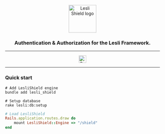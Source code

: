 <p align="center">
	<img width="90" alt="Lesli Shield logo" src="../app/assets/images/lesli_shield/shield-logo.svg" />
    <h3 align="center">Authentication & Authorization for the Lesli Framework.</h3>
</p>

<hr/>
    <p align="center">
        <a target="blank" href="https://rubygems.org/gems/lesli_shield">
            <img src="https://badge.fury.io/rb/lesli_shield.svg" alt="Gem Version" height="24">
        </a>
    </p>
<hr/>

### Quick start

```shell
# Add LesliShield engine
bundle add lesli_shield
```

```shell
# Setup database
rake lesli:db:setup
```

```ruby
# Load LesliShield
Rails.application.routes.draw do
    mount LesliShield::Engine => "/shield"
end
```
